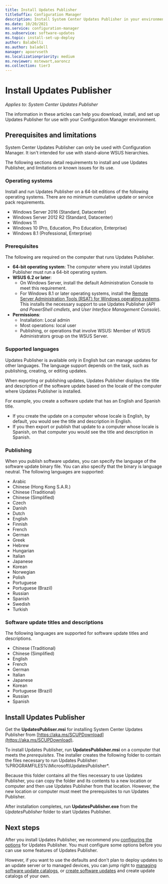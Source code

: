 ```yaml
---
title: Install Updates Publisher
titleSuffix: Configuration Manager
description: Install System Center Updates Publisher in your environment
ms.date: 10/20/2021
ms.service: configuration-manager
ms.subservice: software-updates
ms.topic: install-set-up-deploy
author: BalaDelli
ms.author: baladell
manager: apoorvseth
ms.localizationpriority: medium
ms.reviewer: mstewart,aaroncz 
ms.collection: tier3
---
```

# Install Updates Publisher

*Applies to: System Center Updates Publisher*

The information in these articles can help you download, install, and set up Updates Publisher for use with your Configuration Manager environment.

## Prerequisites and limitations
System Center Updates Publisher can only be used with Configuration Manager. It isn't intended for use with stand-alone WSUS hierarchies.

The following sections detail requirements to install and use Updates Publisher, and limitations or known issues for its use.  

### Operating systems
Install and run Updates Publisher on a 64-bit editions of the following operating systems. There are no minimum cumulative update or service pack requirements.

- Windows Server 2016 (Standard, Datacenter)
- Windows Server 2012 R2 (Standard, Datacenter)
- Windows 11
- Windows 10 (Pro, Education, Pro Education, Enterprise)
- Windows 8.1 (Professional, Enterprise)

### Prerequisites
The following are required on the computer that runs Updates Publisher.

-   **64-bit operating system**: The computer where you install Updates Publisher must run a 64-bit operating system.
-   **WSUS 6.2 or later**:
    -   On Windows Server, install the default Administration Console to meet this requirement.
    -   For Windows 8.1 or later operating systems, install the [Remote Server Administration Tools (RSAT) for Windows operating systems](https://support.microsoft.com/help/2693643/remote-server-administration-tools-rsat-for-windows-operating-systems). This installs the necessary support to use Updates Publisher (*API and PowerShell cmdlets*, and *User Interface Management Console*).
-   **Permissions**:
    -   Installation: Local admin
    -   Most operations: local user
    -   Publishing, or operations that involve WSUS: Member of WSUS Administrators group on the WSUS Server.

### Supported languages
Updates Publisher is available only in English but can manage updates for other languages. The language support depends on the task, such as publishing, creating, or editing updates.

When exporting or publishing updates, Updates Publisher displays the title and description of the software update based on the locale of the computer where Updates Publisher is installed.

For example, you create a software update that has an English and Spanish title.

-   If you create the update on a computer whose locale is English, by default, you would see the title and description in English.
-   If you then export or publish that update to a computer whose locale is Spanish, on that computer you would see the title and description in Spanish.

### Publishing
When you publish software updates, you can specify the language of the software update binary file. You can also specify that the binary is language neutral. The following languages are supported:

-   Arabic
-   Chinese (Hong Kong S.A.R.)
-   Chinese (Traditional)
-   Chinese (Simplified)
-   Czech
-   Danish
-   Dutch
-   English
-   Finnish
-   French
-   German
-   Greek
-   Hebrew
-   Hungarian
-   Italian
-   Japanese
-   Korean
-   Norwegian
-   Polish
-   Portuguese
-   Portuguese (Brazil)
-   Russian
-   Spanish
-   Swedish
-   Turkish

### Software update titles and descriptions
The following languages are supported for software update titles and descriptions.

-   Chinese (Traditional)
-   Chinese (Simplified)
-   English
-   French
-   German
-   Italian
-   Japanese
-   Korean
-   Portuguese (Brazil)
-   Russian
-   Spanish

## Install Updates Publisher
Get the **UpdatesPubliser.msi** for installing System Center Updates Publisher from [https://aka.ms/SCUPDownload](https://aka.ms/SCUPDownload).

To install Updates Publisher, run **UpdatesPublisher.msi** on a computer that meets the *prerequisites*. The installer creates the following folder to contain the files necessary to run Updates Publisher: %PROGRAMFILES%\Microsoft\UpdatesPublisher*.

Because this folder contains all the files necessary to use Updates Publisher, you can copy the folder and its contents to a new location or computer and then use Updates Publisher from that location. However, the new location or computer must meet the prerequisites to run Updates Publisher.

After installation completes, run **UpdatesPublisher.exe** from the *UpdatesPublisher* folder to start Updates Publisher.

## Next steps
 After you install Updates Publisher, we recommend you [configuring the options](updates-publisher-options.md) for Updates Publisher. You must configure some options before you can use some features of Updates Publisher.

 However, if you want to use the defaults and don't plan to deploy updates to an update server or to managed devices, you can jump right to [managing software update catalogs](updates-publisher-catalogs.md), or [create software updates](create-updates-with-updates-publisher.md) and create update catalogs of your own.
